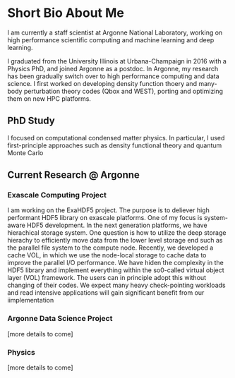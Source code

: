 # Short Bio About Me
I am currently a staff scientist at Argonne National Laboratory, working on high performance scientific computing and machine learning and deep learning.

I graduated from the University Illinois at Urbana-Champaign in 2016 with a Physics PhD, and joined Argonne as a postdoc. In Argonne, my research has been gradually switch over to high performance computing and data science. I first worked on developing density function thoery and many-body perturbation theory codes (Qbox and WEST), porting and optimizing them on new HPC platforms. 

## PhD Study
I focused on computational condensed matter physics. In particular, I used first-principle approaches such as density functional theory and quantum Monte Carlo

## Current Research @ Argonne
### Exascale Computing Project
I am working on the ExaHDF5 project. The purpose is to deliever high performant HDF5 library on exascale platforms. One of my focus is system-aware HDF5 development. In the next generation platforms, we have hierachical storage system. One question is how to utilize the deep storage hierachy to efficiently move data from the lower level storage end such as the parallel file system to the compute node. Recently, we developed a cache VOL, in which we use the node-local storage to cache data to improve the parallel I/O performance. We have hiden the complexity in the HDF5 library and implement everything within the so0-called virtual object layer (VOL) framework. The users can in principle adopt this without changing of their codes. We expect many heavy check-pointing workloads and read intensive applications will gain significant benefit from our iimplementation

### Argonne Data Science Project
[more details to come]

### Physics
[more details to come]

